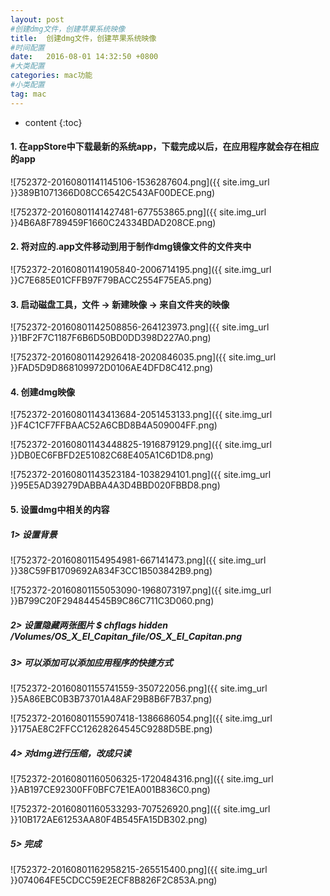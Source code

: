 ```yaml
---
layout: post
#创建dmg文件，创建苹果系统映像
title:  创建dmg文件，创建苹果系统映像
#时间配置
date:   2016-08-01 14:32:50 +0800
#大类配置
categories: mac功能
#小类配置
tag: mac
---
```


* content
{:toc}

#### 1. 在appStore中下载最新的系统app，下载完成以后，在应用程序就会存在相应的app

![752372-20160801141145106-1536287604.png]({{ site.img_url }}389B1071366D08CC6542C543AF00DECE.png)

![752372-20160801141427481-677553865.png]({{ site.img_url }}4B6A8F789459F1660C24334BDAD208CE.png)

#### 2. 将对应的.app文件移动到用于制作dmg镜像文件的文件夹中

![752372-20160801141905840-2006714195.png]({{ site.img_url }}C7E685E01CFFB97F79BACC2554F75EA5.png)

#### 3. 启动磁盘工具，文件 -> 新建映像 -> 来自文件夹的映像

![752372-20160801142508856-264123973.png]({{ site.img_url }}1BF2F7C1187F6B6D50BD0DD398D227A0.png)

![752372-20160801142926418-2020846035.png]({{ site.img_url }}FAD5D9D868109972D0106AE4DFD8C412.png)


#### 4. 创建dmg映像
![752372-20160801143413684-2051453133.png]({{ site.img_url }}F4C1CF7FFBAAC52A6CBD8B4A509004FF.png)

![752372-20160801143448825-1916879129.png]({{ site.img_url }}DB0EC6FBFD2E51082C68E405A1C6D1D8.png)

![752372-20160801143523184-1038294101.png]({{ site.img_url }}95E5AD39279DABBA4A3D4BBD020FBBD8.png)


#### 5. 设置dmg中相关的内容

##### 1> 设置背景

![752372-20160801154954981-667141473.png]({{ site.img_url }}38C59FB1709692A834F3CC1B503842B9.png)

![752372-20160801155053090-1968073197.png]({{ site.img_url }}B799C20F294844545B9C86C711C3D060.png)

##### 2> 设置隐藏两张图片 $ chflags hidden /Volumes/OS_X_EI_Capitan_file/OS_X_EI_Capitan.png

##### 3> 可以添加可以添加应用程序的快捷方式


![752372-20160801155741559-350722056.png]({{ site.img_url }}5A86EBC0B3B73701A48AF29B8B6F7B37.png)

![752372-20160801155907418-1386686054.png]({{ site.img_url }}175AE8C2FFCC12628264545C9288D5BE.png)


##### 4> 对dmg进行压缩，改成只读

![752372-20160801160506325-1720484316.png]({{ site.img_url }}AB197CE92300FF0BFC7E1EA001B836C0.png)

![752372-20160801160533293-707526920.png]({{ site.img_url }}10B172AE61253AA80F4B545FA15DB302.png)


##### 5> 完成

![752372-20160801162958215-265515400.png]({{ site.img_url }}074064FE5CDCC59E2ECF8B826F2C853A.png)